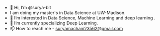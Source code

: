 - 👋 Hi, I’m @surya-bit
- I am doing my master's in Data Science at UW-Madison.
- 👀 I’m interested in Data Science, Machine Learning and deep learning .
- 🌱 I’m currently specializing Deep Learning.
- 📫 How to reach me - suryamachani23562@gmail.com

<!---
surya-bit/surya-bit is a ✨ special ✨ repository because its `README.md` (this file) appears on your GitHub profile.
You can click the Preview link to take a look at your changes.
--->
